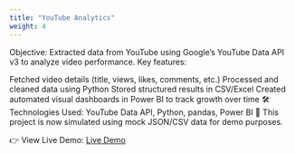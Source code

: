 ```yaml
---
title: "YouTube Analytics"
weight: 4
---
```

Objective: Extracted data from YouTube using Google’s YouTube Data API v3 to analyze video performance. Key features:

Fetched video details (title, views, likes, comments, etc.)
Processed and cleaned data using Python
Stored structured results in CSV/Excel
Created automated visual dashboards in Power BI to track growth over time 🛠 Technologies Used: YouTube Data API, Python, pandas, Power BI 🔁 This project is now simulated using mock JSON/CSV data for demo purposes.

👉 View Live Demo: [Live Demo](https://youtube-api-demo.streamlit.app/)
